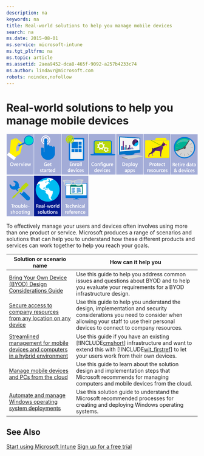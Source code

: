 ```yaml
---
description: na
keywords: na
title: Real-world solutions to help you manage mobile devices
search: na
ms.date: 2015-08-01
ms.service: microsoft-intune
ms.tgt_pltfrm: na
ms.topic: article
ms.assetid: 2aea9452-dca8-465f-9092-a257b4233c74
ms.author: lindavr@microsoft.com
robots: noindex,nofollow
---
```

# Real-world solutions to help you manage mobile devices
![](../Image/WIT_Nav_OverviewGray.png)![](../Image/WIT_Nav_GetStartedGray.png)![](../Image/WIT_Nav_EnrollDevicesGray.png)![](../Image/WIT_Nav_ConfigureDevicesGray.png)![](../Image/WIT_Nav_DeployAppsGray.png)![](../Image/WIT_Nav_ProtectResourcesGray.png)![](../Image/WIT_Nav_RetireDataDevicesGray.png)![](../Image/WIT_Nav_TroubleshootingGray.png)![](../Image/WIT_Nav_RealworldSolutions.png)![](../Image/WIT_Nav_TechnicalReferenceGray.png)

To effectively manage your users and devices often involves using more than one product or service. Microsoft produces a range of scenarios and solutions that can help you to understand how these different products and services can work together to help you reach your goals.

|Solution or scenario name|How can it help you|
|-----------------------------|-----------------------|
|[Bring Your Own Device (BYOD) Design Considerations Guide](http://technet.microsoft.com/library/dn656905.aspx)|Use this guide to help you address common issues and questions about BYOD and to help you evaluate your requirements for a BYOD infrastructure design.|
|[Secure access to company resources from any location on any device](http://technet.microsoft.com/library/dn550982.aspx)|Use this guide to help you understand the design, implementation and security considerations you need to consider when allowing your staff to use their personal devices to connect to company resources.|
|[Streamlined management for mobile devices and computers in a hybrid environment](http://technet.microsoft.com/library/dn582037.aspx)|Use this guide if you have an existing [!INCLUDE[cmshort](../Token/cmshort_md.md)] infrastructure and want to extend this with [!INCLUDE[wit_firstref](../Token/wit_firstref_md.md)] to let your users work from their own devices.|
|[Manage mobile devices and PCs from the cloud](http://technet.microsoft.com/library/dn715906.aspx)|Use this guide to learn about the solution design and implementation steps that Microsoft recommends for managing computers and mobile devices from the cloud.|
|[Automate and manage Windows operating system deployments](http://technet.microsoft.com/library/dn818437.aspx)|Use this solution guide to understand the Microsoft recommended processes for creating and deploying Windows operating systems.|

## See Also
[Start using Microsoft Intune](../Topic/Start_using_Microsoft_Intune.md)
[Sign up for a free trial](https://account.manage.microsoft.com/Signup/MainSignUp.aspx?OfferId=40BE278A-DFD1-470a-9EF7-9F2596EA7FF9&ali=1)

